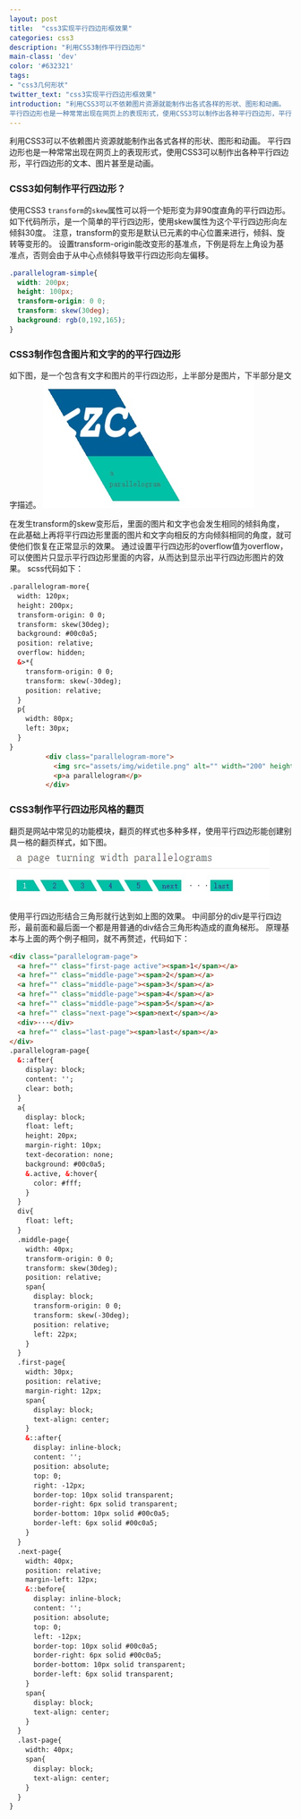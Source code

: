 ```yaml
---
layout: post
title:  "css3实现平行四边形框效果"
categories: css3
description: "利用CSS3制作平行四边形"
main-class: 'dev'
color: '#632321'
tags:
- "css3几何形状"
twitter_text: "css3实现平行四边形框效果"
introduction: "利用CSS3可以不依赖图片资源就能制作出各式各样的形状、图形和动画。
平行四边形也是一种常常出现在网页上的表现形式，使用CSS3可以制作出各种平行四边形，平行四边形的文本、图片甚至是动画。"
---
```


利用CSS3可以不依赖图片资源就能制作出各式各样的形状、图形和动画。
平行四边形也是一种常常出现在网页上的表现形式，使用CSS3可以制作出各种平行四边形，平行四边形的文本、图片甚至是动画。

### CSS3如何制作平行四边形？
使用CSS3 `transform`的`skew`属性可以将一个矩形变为非90度直角的平行四边形。
如下代码所示，是一个简单的平行四边形，使用skew属性为这个平行四边形向左倾斜30度。
注意，transform的变形是默认已元素的中心位置来进行，倾斜、旋转等变形的。
设置transform-origin能改变形的基准点，下例是将左上角设为基准点，否则会由于从中心点倾斜导致平行四边形向左偏移。

```css
.parallelogram-simple{
  width: 200px;
  height: 100px;
  transform-origin: 0 0;
  transform: skew(30deg);
  background: rgb(0,192,165);
}
```
### CSS3制作包含图片和文字的的平行四边形
如下图，是一个包含有文字和图片的平行四边形，上半部分是图片，下半部分是文字描述。
![包含有文字和图片的平行四边形](../assets/img/2016-9-22-1.jpg)

在发生transform的skew变形后，里面的图片和文字也会发生相同的倾斜角度，
在此基础上再将平行四边形里面的图片和文字向相反的方向倾斜相同的角度，就可使他们恢复在正常显示的效果。
通过设置平行四边形的overflow值为overflow，可以使图片只显示平行四边形里面的内容，从而达到显示出平行四边形图片的效果。
scss代码如下：

```html
.parallelogram-more{ 
  width: 120px;
  height: 200px;
  transform-origin: 0 0;
  transform: skew(30deg);
  background: #00c0a5;
  position: relative;
  overflow: hidden;
  &>*{
    transform-origin: 0 0;
    transform: skew(-30deg);
    position: relative;
  }
  p{
    width: 80px;
    left: 30px;
  }
}
         <div class="parallelogram-more">
           <img src="assets/img/widetile.png" alt="" width="200" height="120">
           <p>a parallelogram</p>
         </div>
```

### CSS3制作平行四边形风格的翻页
翻页是网站中常见的功能模块，翻页的样式也多种多样，使用平行四边形能创建别具一格的翻页样式，如下图。
![平行四边形风格的翻页](../assets/img/2016-9-22-2.jpg)

使用平行四边形结合三角形就行达到如上图的效果。
中间部分的div是平行四边形，最前面和最后面一个都是用普通的div结合三角形构造成的直角梯形。
原理基本与上面的两个例子相同，就不再赘述，代码如下：

```html
<div class="parallelogram-page">
  <a href="" class="first-page active"><span>1</span></a>
  <a href="" class="middle-page"><span>2</span></a>
  <a href="" class="middle-page"><span>3</span></a>
  <a href="" class="middle-page"><span>4</span></a>
  <a href="" class="middle-page"><span>5</span></a>
  <a href="" class="next-page"><span>next</span></a>
  <div>···</div>
  <a href="" class="last-page"><span>last</span></a>
</div>
.parallelogram-page{
  &::after{
    display: block;
    content: '';
    clear: both;
  }
  a{
    display: block;
    float: left;
    height: 20px;
    margin-right: 10px;
    text-decoration: none;
    background: #00c0a5;
    &.active, &:hover{
      color: #fff;
    }
  }
  div{
    float: left;
  }
  .middle-page{
    width: 40px;
    transform-origin: 0 0;
    transform: skew(30deg);
    position: relative;
    span{
      display: block;
      transform-origin: 0 0;
      transform: skew(-30deg);
      position: relative;
      left: 22px;
    }
  }
  .first-page{
    width: 30px;
    position: relative;
    margin-right: 12px;
    span{
      display: block;
      text-align: center;
    }
    &::after{
      display: inline-block;
      content: '';
      position: absolute;
      top: 0;
      right: -12px;
      border-top: 10px solid transparent;
      border-right: 6px solid transparent;
      border-bottom: 10px solid #00c0a5;
      border-left: 6px solid #00c0a5;
    }
  }
  .next-page{
    width: 40px;
    position: relative;
    margin-left: 12px;
    &::before{
      display: inline-block;
      content: '';
      position: absolute;
      top: 0;
      left: -12px;
      border-top: 10px solid #00c0a5;
      border-right: 6px solid #00c0a5;
      border-bottom: 10px solid transparent;
      border-left: 6px solid transparent;
    }
    span{
      display: block;
      text-align: center;
    }
  }
  .last-page{
    width: 40px;
    span{
      display: block;
      text-align: center;
    }
  }
}
```
